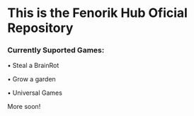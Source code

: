 # This is the Fenorik Hub Oficial Repository

### Currently Suported Games:
• Steal a BrainRot

• Grow a garden

• Universal Games

More soon!
